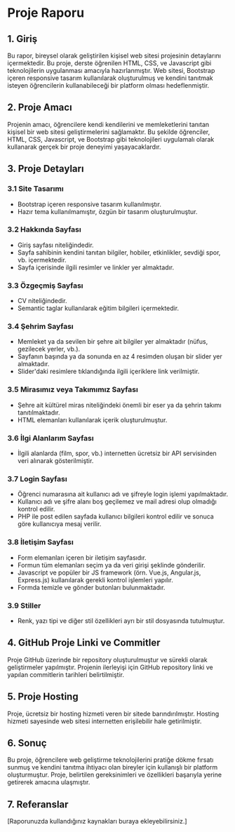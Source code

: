 # Proje Raporu

## 1. Giriş

Bu rapor, bireysel olarak geliştirilen kişisel web sitesi projesinin detaylarını içermektedir. Bu proje, derste öğrenilen HTML, CSS, ve Javascript gibi teknolojilerin uygulanması amacıyla hazırlanmıştır. Web sitesi, Bootstrap içeren responsive tasarım kullanılarak oluşturulmuş ve kendini tanıtmak isteyen öğrencilerin kullanabileceği bir platform olması hedeflenmiştir.

## 2. Proje Amacı

Projenin amacı, öğrencilere kendi kendilerini ve memleketlerini tanıtan kişisel bir web sitesi geliştirmelerini sağlamaktır. Bu şekilde öğrenciler, HTML, CSS, Javascript, ve Bootstrap gibi teknolojileri uygulamalı olarak kullanarak gerçek bir proje deneyimi yaşayacaklardır.

## 3. Proje Detayları

### 3.1 Site Tasarımı

- Bootstrap içeren responsive tasarım kullanılmıştır.
- Hazır tema kullanılmamıştır, özgün bir tasarım oluşturulmuştur.

### 3.2 Hakkında Sayfası

- Giriş sayfası niteliğindedir.
- Sayfa sahibinin kendini tanıtan bilgiler, hobiler, etkinlikler, sevdiği spor, vb. içermektedir.
- Sayfa içerisinde ilgili resimler ve linkler yer almaktadır.

### 3.3 Özgeçmiş Sayfası

- CV niteliğindedir.
- Semantic taglar kullanılarak eğitim bilgileri içermektedir.

### 3.4 Şehrim Sayfası

- Memleket ya da sevilen bir şehre ait bilgiler yer almaktadır (nüfus, gezilecek yerler, vb.).
- Sayfanın başında ya da sonunda en az 4 resimden oluşan bir slider yer almaktadır.
- Slider'daki resimlere tıklandığında ilgili içeriklere link verilmiştir.

### 3.5 Mirasımız veya Takımımız Sayfası

- Şehre ait kültürel miras niteliğindeki önemli bir eser ya da şehrin takımı tanıtılmaktadır.
- HTML elemanları kullanılarak içerik oluşturulmuştur.

### 3.6 İlgi Alanlarım Sayfası

- İlgili alanlarda (film, spor, vb.) internetten ücretsiz bir API servisinden veri alınarak gösterilmiştir.

### 3.7 Login Sayfası

- Öğrenci numarasına ait kullanıcı adı ve şifreyle login işlemi yapılmaktadır.
- Kullanıcı adı ve şifre alanı boş geçilemez ve mail adresi olup olmadığı kontrol edilir.
- PHP ile post edilen sayfada kullanıcı bilgileri kontrol edilir ve sonuca göre kullanıcıya mesaj verilir.

### 3.8 İletişim Sayfası

- Form elemanları içeren bir iletişim sayfasıdır.
- Formun tüm elemanları seçim ya da veri girişi şeklinde gönderilir.
- Javascript ve popüler bir JS framework (örn. Vue.js, Angular.js, Express.js) kullanılarak gerekli kontrol işlemleri yapılır.
- Formda temizle ve gönder butonları bulunmaktadır.

### 3.9 Stiller

- Renk, yazı tipi ve diğer stil özellikleri ayrı bir stil dosyasında tutulmuştur.

## 4. GitHub Proje Linki ve Commitler

Proje GitHub üzerinde bir repository oluşturulmuştur ve sürekli olarak geliştirmeler yapılmıştır. Projenin ilerleyişi için GitHub repository linki ve yapılan commitlerin tarihleri belirtilmiştir.

## 5. Proje Hosting

Proje, ücretsiz bir hosting hizmeti veren bir sitede barındırılmıştır. Hosting hizmeti sayesinde web sitesi internetten erişilebilir hale getirilmiştir.

## 6. Sonuç

Bu proje, öğrencilere web geliştirme teknolojilerini pratiğe dökme fırsatı sunmuş ve kendini tanıtma ihtiyacı olan bireyler için kullanışlı bir platform oluşturmuştur. Proje, belirtilen gereksinimleri ve özellikleri başarıyla yerine getirerek amacına ulaşmıştır.

## 7. Referanslar

[Raporunuzda kullandığınız kaynakları buraya ekleyebilirsiniz.]
